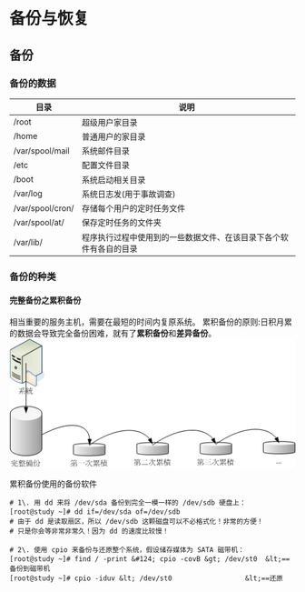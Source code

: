 # 备份与恢复

## 备份

### 备份的数据

| 目录             | 说明                                                               |
| ---------------- | ------------------------------------------------------------------ |
| /root            | 超级用户家目录                                                     |
| /home            | 普通用户的家目录                                                   |
| /var/spool/mail  | 系统邮件目录                                                       |
| /etc             | 配置文件目录                                                       |
| /boot            | 系统启动相关目录                                                   |
| /var/log         | 系统日志发(用于事故调查)                                           |
| /var/spool/cron/ | 存储每个用户的定时任务文件                                         |
| /var/spool/at/   | 保存定时任务的文件夹                                               |
| /var/lib/        | 程序执行过程中使用到的一些数据文件、在该目录下各个软件有各自的目录 |

### 备份的种类

#### 完整备份之累积备份

相当重要的服务主机，需要在最短的时间内复原系统。
累积备份的原则:日积月累的数据会导致完全备份困难，就有了**累积备份**和**差异备份**。
![alt text](images/备份与恢复/image.png)

累积备份使用的备份软件

```shell
# 1\. 用 dd 来将 /dev/sda 备份到完全一模一样的 /dev/sdb 硬盘上：
[root@study ~]# dd if=/dev/sda of=/dev/sdb
# 由于 dd 是读取扇区，所以 /dev/sdb 这颗磁盘可以不必格式化！非常的方便！
# 只是你会等非常非常久！因为 dd 的速度比较慢！

# 2\. 使用 cpio 来备份与还原整个系统，假设储存媒体为 SATA 磁带机：
[root@study ~]# find / -print &#124; cpio -covB &gt; /dev/st0  &lt;==备份到磁带机
[root@study ~]# cpio -iduv &lt; /dev/st0                  &lt;==还原
```


